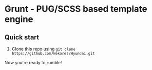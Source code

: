 # Grunt - PUG/SCSS based template engine


## Quick start

1.  Clone this repo using `git clone https://github.com/Nekores/Hyundai.git`

Now you're ready to rumble!